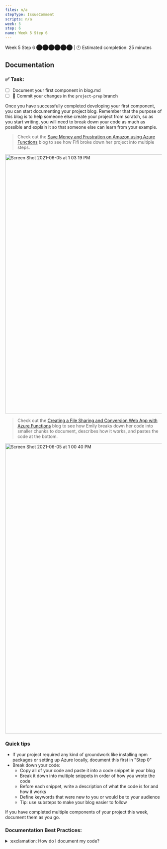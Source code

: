 ```yaml
---
files: n/a
stepType: IssueComment
scripts: n/a
week: 5
step: 6
name: Week 5 Step 6
---
```

Week 5 Step 6 ⬤⬤⬤⬤⬤⬤ | 🕐 Estimated completion: 25 minutes

## Documentation

### ✅  Task:

- [ ] Document your first component in blog.md
- [ ] 🚀 Commit your changes in the `project-prep` branch

Once you have successfully completed developing your first component, you can start documenting your project blog. Remember that the purpose of this blog is to help someone else create your project from scratch, so as you start writing, you will need to break down your code as much as possible and explain it so that someone else can learn from your example.

> Check out the [Save Money and Frustration on Amazon using Azure Functions](https://bitproject.org/blog/serverless-price-scraper) blog to see how Fifi broke down her project into multiple steps.

<img width="830" alt="Screen Shot 2021-06-05 at 1 03 19 PM" src="https://user-images.githubusercontent.com/28051494/120903994-6a41e300-c5fe-11eb-8ea0-5d84a7906075.png">

> Check out the [Creating a File Sharing and Conversion Web App with Azure Functions](https://bitproject.org/blog/serverless-bunnimage) blog to see how Emily breaks down her code into smaller chunks to document, describes how it works, and pastes the code at the bottom.

<img width="929" alt="Screen Shot 2021-06-05 at 1 00 40 PM" src="https://user-images.githubusercontent.com/28051494/120903952-218a2a00-c5fe-11eb-96af-5fc9b0dd48ed.png">

### Quick tips

* If your project required any kind of groundwork like installing npm packages or setting up Azure locally, document this first in "Step 0"
* Break down your code:
  * Copy all of your code and paste it into a code snippet in your blog
  * Break it down into multiple snippets in order of how you wrote the code
  * Before each snippet, write a description of what the code is for and how it works
  * Define keywords that were new to you or would be to your audience
  * Tip: use substeps to make your blog easier to follow

If you have completed multiple components of your project this week, document them as you go.

### Documentation Best Practices:

<details>
<summary>:exclamation: How do I document my code?</summary>
    </br>

Documentation is easier than it seems! Here are some tips to consider when you begin:
1. Write for your audience. In this case, you're writing an educational blog meant to ***educate*** students who have little-no coding experience. Consider where you were at when you started this curriculum and make sure someone at that same level would be able to make sense of your blog.
2. Talk directly to your audience (as we are here) and help guide them over the course of your blog to develop this really cool project.
3. If there are concepts/terms that seem complicated, try your best to explain them in a way that would make sense to you.
4. Be intentional about what you choose to explain. Some technical concepts require understanding other concepts as well, but you don't want your blog to become a dictionary. Choose the concepts that matter to your project the most, and add external links to documentations/websites for those that you don't want to get into but would be valuable for your audience to understand.
5. Make it fun to read! Think about how Buzzfeed articles are organized into steps and have a lot of gifs/emojis/images/other visuals to help engage the audience.

<br><br/>
</details>
